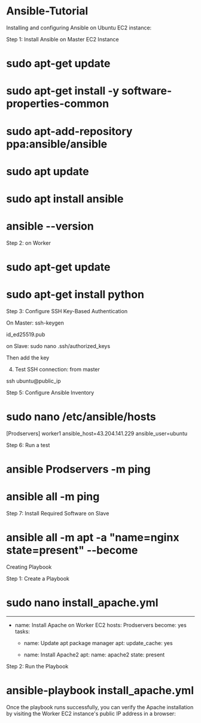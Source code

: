 # Ansible-Tutorial

Installing and configuring Ansible on Ubuntu EC2 instance: 


Step 1: Install Ansible on Master EC2 Instance

# sudo apt-get update
# sudo apt-get install -y software-properties-common
# sudo apt-add-repository  ppa:ansible/ansible
# sudo apt update
# sudo apt install ansible
# ansible --version

Step 2: on Worker 

# sudo apt-get update
# sudo apt-get install python

Step 3: Configure SSH Key-Based Authentication

On Master: ssh-keygen  

id_ed25519.pub

on Slave: sudo nano .ssh/authorized_keys 

Then add the key

4. Test SSH connection: from master 

ssh ubuntu@public_ip

Step 5: Configure Ansible Inventory

# sudo nano /etc/ansible/hosts

[Prodservers]
worker1 ansible_host=43.204.141.229 ansible_user=ubuntu

Step 6: Run a test
# ansible Prodservers -m ping

# ansible all -m ping

Step 7: Install Required Software on Slave

# ansible all -m apt -a "name=nginx state=present" --become


Creating Playbook

Step 1: Create a Playbook

# sudo nano install_apache.yml

---
- name: Install Apache on Worker EC2
  hosts: Prodservers
  become: yes
  tasks:
    - name: Update apt package manager
      apt:
        update_cache: yes

    - name: Install Apache2
      apt:
        name: apache2
        state: present


Step 2: Run the Playbook

# ansible-playbook install_apache.yml

Once the playbook runs successfully, you can verify the Apache installation by visiting the Worker EC2 instance's public IP address in a browser: